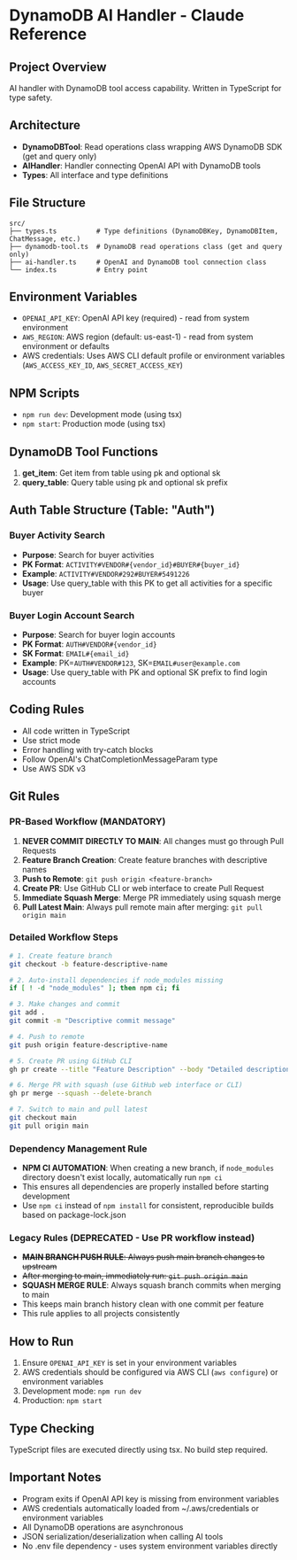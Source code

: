 # DynamoDB AI Handler - Claude Reference

## Project Overview
AI handler with DynamoDB tool access capability. Written in TypeScript for type safety.

## Architecture
- **DynamoDBTool**: Read operations class wrapping AWS DynamoDB SDK (get and query only)
- **AIHandler**: Handler connecting OpenAI API with DynamoDB tools
- **Types**: All interface and type definitions

## File Structure
```
src/
├── types.ts          # Type definitions (DynamoDBKey, DynamoDBItem, ChatMessage, etc.)
├── dynamodb-tool.ts  # DynamoDB read operations class (get and query only)
├── ai-handler.ts     # OpenAI and DynamoDB tool connection class
└── index.ts          # Entry point
```

## Environment Variables
- `OPENAI_API_KEY`: OpenAI API key (required) - read from system environment
- `AWS_REGION`: AWS region (default: us-east-1) - read from system environment or defaults
- AWS credentials: Uses AWS CLI default profile or environment variables (`AWS_ACCESS_KEY_ID`, `AWS_SECRET_ACCESS_KEY`)

## NPM Scripts
- `npm run dev`: Development mode (using tsx)
- `npm start`: Production mode (using tsx)

## DynamoDB Tool Functions
1. **get_item**: Get item from table using pk and optional sk
2. **query_table**: Query table using pk and optional sk prefix

## Auth Table Structure (Table: "Auth")

### Buyer Activity Search
- **Purpose**: Search for buyer activities
- **PK Format**: `ACTIVITY#VENDOR#{vendor_id}#BUYER#{buyer_id}`
- **Example**: `ACTIVITY#VENDOR#292#BUYER#5491226`
- **Usage**: Use query_table with this PK to get all activities for a specific buyer

### Buyer Login Account Search  
- **Purpose**: Search for buyer login accounts
- **PK Format**: `AUTH#VENDOR#{vendor_id}`
- **SK Format**: `EMAIL#{email_id}`
- **Example**: PK=`AUTH#VENDOR#123`, SK=`EMAIL#user@example.com`
- **Usage**: Use query_table with PK and optional SK prefix to find login accounts

## Coding Rules
- All code written in TypeScript
- Use strict mode
- Error handling with try-catch blocks
- Follow OpenAI's ChatCompletionMessageParam type
- Use AWS SDK v3

## Git Rules

### PR-Based Workflow (MANDATORY)
1. **NEVER COMMIT DIRECTLY TO MAIN**: All changes must go through Pull Requests
2. **Feature Branch Creation**: Create feature branches with descriptive names
3. **Push to Remote**: `git push origin <feature-branch>`
4. **Create PR**: Use GitHub CLI or web interface to create Pull Request
5. **Immediate Squash Merge**: Merge PR immediately using squash merge
6. **Pull Latest Main**: Always pull remote main after merging: `git pull origin main`

### Detailed Workflow Steps
```bash
# 1. Create feature branch
git checkout -b feature-descriptive-name

# 2. Auto-install dependencies if node_modules missing
if [ ! -d "node_modules" ]; then npm ci; fi

# 3. Make changes and commit
git add .
git commit -m "Descriptive commit message"

# 4. Push to remote
git push origin feature-descriptive-name

# 5. Create PR using GitHub CLI
gh pr create --title "Feature Description" --body "Detailed description"

# 6. Merge PR with squash (use GitHub web interface or CLI)
gh pr merge --squash --delete-branch

# 7. Switch to main and pull latest
git checkout main
git pull origin main
```

### Dependency Management Rule
- **NPM CI AUTOMATION**: When creating a new branch, if `node_modules` directory doesn't exist locally, automatically run `npm ci`
- This ensures all dependencies are properly installed before starting development
- Use `npm ci` instead of `npm install` for consistent, reproducible builds based on package-lock.json

### Legacy Rules (DEPRECATED - Use PR workflow instead)
- ~~**MAIN BRANCH PUSH RULE**: Always push main branch changes to upstream~~
- ~~After merging to main, immediately run: `git push origin main`~~
- **SQUASH MERGE RULE**: Always squash branch commits when merging to main
- This keeps main branch history clean with one commit per feature
- This rule applies to all projects consistently

## How to Run
1. Ensure `OPENAI_API_KEY` is set in your environment variables
2. AWS credentials should be configured via AWS CLI (`aws configure`) or environment variables
3. Development mode: `npm run dev`
4. Production: `npm start`

## Type Checking
TypeScript files are executed directly using tsx. No build step required.

## Important Notes
- Program exits if OpenAI API key is missing from environment variables
- AWS credentials automatically loaded from ~/.aws/credentials or environment variables
- All DynamoDB operations are asynchronous
- JSON serialization/deserialization when calling AI tools
- No .env file dependency - uses system environment variables directly